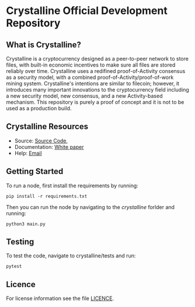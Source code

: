 # Crystalline Official Development Repository

## What is Crystalline?

Crystalline is a cryptocurrency designed as a peer-to-peer network to store files, with built-in economic incentives to make sure all files are stored reliably over time. Crystalline uses a redifined proof-of-Activity consensus as a security model, with a combined proof-of-Activity/proof-of-work mining system. Crystalline's intentions are similar to filecoin; however, it introduces many important innovations to the cryptocurrency field including a new security model, new consensus, and a new Activity-based mechanism.
This repository is purely a proof of concept and it is not to be used as a production build.

## Crystalline Resources

* Source: [Source Code](https://github.com/crystalline-Coin/crystalline),
* Documentation: [White paper](https://github.com/Crystalline-Coin/crystalline/raw/main/whitepaper/Crystalline.pdf)
* Help: [Email](crystalline.help@gmail.com)

## Getting Started

To run a node, first install the requirements by running:

    pip install -r requirements.txt

Then you can run the node by navigating to the *crystalline* forlder and running:

    python3 main.py

## Testing

To test the code, navigate to crystalline/tests and run:

    pytest

## Licence

For license information see the file [LICENCE](https://github.com/Crystalline-Coin/crystalline/blob/main/LICENCE).